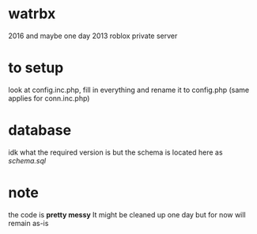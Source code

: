 # watrbx
2016 and maybe one day 2013 roblox private server

# to setup
look at config.inc.php, fill in everything and rename it to config.php
(same applies for conn.inc.php)

# database
idk what the required version is but the schema is located here as *schema.sql*

# note
the code is **pretty messy** It might be cleaned up one day but for now will remain as-is

